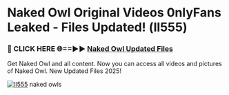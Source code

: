 # Naked Owl Original Videos 0nlyFans Leaked - Files Updated! (ll555)

<h3>🔴 CLICK HERE 🌐==►► <a href="https://tinyurl.com/up5wt9bj" rel="nofollow">Naked Owl Updated Files</a></h3>

Get Naked Owl and all content. Now you can access all videos and pictures of Naked Owl. New Updated Files 2025!

[![ll555](https://i.imgur.com/ABiUzMV.gif)](https://tinyurl.com/up5wt9bj)
naked owls